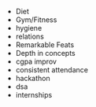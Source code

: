 - Diet
- Gym/Fitness
- hygiene
- relations
- Remarkable Feats
- Depth in concepts
- cgpa improv
- consistent attendance
- hackathon
- dsa
- internships
